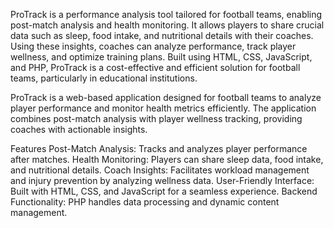 ProTrack is a performance analysis tool tailored for football teams, enabling post-match analysis and health monitoring. It allows players to share crucial data such as sleep, food intake, and nutritional details with their coaches. Using these insights, coaches can analyze performance, track player wellness, and optimize training plans. Built using HTML, CSS, JavaScript, and PHP, ProTrack is a cost-effective and efficient solution for football teams, particularly in educational institutions.

ProTrack is a web-based application designed for football teams to analyze player performance and monitor health metrics efficiently. The application combines post-match analysis with player wellness tracking, providing coaches with actionable insights.

Features
Post-Match Analysis: Tracks and analyzes player performance after matches.
Health Monitoring: Players can share sleep data, food intake, and nutritional details.
Coach Insights: Facilitates workload management and injury prevention by analyzing wellness data.
User-Friendly Interface: Built with HTML, CSS, and JavaScript for a seamless experience.
Backend Functionality: PHP handles data processing and dynamic content management.
